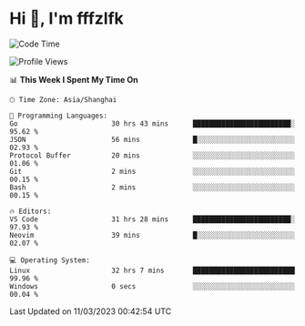 # Hi 👋, I'm fffzlfk

<!--START_SECTION:waka-->
![Code Time](http://img.shields.io/badge/Code%20Time-105%20hrs%206%20mins-blue)

![Profile Views](http://img.shields.io/badge/Profile%20Views-0-blue)

📊 **This Week I Spent My Time On** 

```text
🕑︎ Time Zone: Asia/Shanghai

💬 Programming Languages: 
Go                       30 hrs 43 mins      ████████████████████████░   95.62 % 
JSON                     56 mins             █░░░░░░░░░░░░░░░░░░░░░░░░   02.93 % 
Protocol Buffer          20 mins             ░░░░░░░░░░░░░░░░░░░░░░░░░   01.06 % 
Git                      2 mins              ░░░░░░░░░░░░░░░░░░░░░░░░░   00.15 % 
Bash                     2 mins              ░░░░░░░░░░░░░░░░░░░░░░░░░   00.15 % 

🔥 Editors: 
VS Code                  31 hrs 28 mins      ████████████████████████░   97.93 % 
Neovim                   39 mins             █░░░░░░░░░░░░░░░░░░░░░░░░   02.07 % 

💻 Operating System: 
Linux                    32 hrs 7 mins       █████████████████████████   99.96 % 
Windows                  0 secs              ░░░░░░░░░░░░░░░░░░░░░░░░░   00.04 % 
```


 Last Updated on 11/03/2023 00:42:54 UTC
<!--END_SECTION:waka-->
